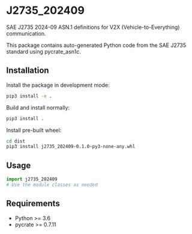 # J2735_202409

SAE J2735 2024-09 ASN.1 definitions for V2X (Vehicle-to-Everything) communication.

This package contains auto-generated Python code from the SAE J2735 standard using pycrate_asn1c.

## Installation

Install the package in development mode:

```bash
pip3 install -e .
```

Build and install normally:

```bash
pip3 install .
```

Install pre-built wheel:
```bash
cd dist
pip3 install j2735_202409-0.1.0-py3-none-any.whl
```

## Usage

```python
import j2735_202409
# Use the module classes as needed
```

## Requirements

* Python >= 3.6
* pycrate >= 0.7.11
